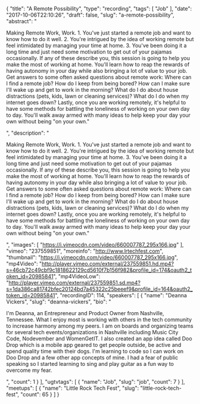 {
  "title": "A Remote Possibility",
  "type": "recording",
  "tags": [
    "Job"
  ],
  "date": "2017-10-06T22:10:26",
  "draft": false,
  "slug": "a-remote-possibility",
  "abstract": "<p>Making Remote Work, Work. 1. You've just started a remote job and want to know how to do it well. 2. You're intrigued by the idea of working remote but feel intimidated by managing your time at home. 3. You've been doing it a long time and just need some motivation to get out of your pajamas occasionally. If any of these describe you, this session is going to help you make the most of working at home. You'll learn how to reap the rewards of having autonomy in your day while also bringing a lot of value to your job. Get answers to some often asked questions about remote work: Where can I find a remote job? How do I keep from being bored? How can I make sure I'll wake up and get to work in the morning? What do I do about house distractions (pets, kids, lawn or cleaning services)? What do I do when my internet goes down? Lastly, once you are working remotely, it's helpful to have some methods for battling the loneliness of working on your own day to day. You'll walk away armed with many ideas to help keep your day your own without being \"on your own.\"</p>",
  "description": "<p>Making Remote Work, Work. 1. You've just started a remote job and want to know how to do it well. 2. You're intrigued by the idea of working remote but feel intimidated by managing your time at home. 3. You've been doing it a long time and just need some motivation to get out of your pajamas occasionally. If any of these describe you, this session is going to help you make the most of working at home. You'll learn how to reap the rewards of having autonomy in your day while also bringing a lot of value to your job. Get answers to some often asked questions about remote work: Where can I find a remote job? How do I keep from being bored? How can I make sure I'll wake up and get to work in the morning? What do I do about house distractions (pets, kids, lawn or cleaning services)? What do I do when my internet goes down? Lastly, once you are working remotely, it's helpful to have some methods for battling the loneliness of working on your own day to day. You'll walk away armed with many ideas to help keep your day your own without being \"on your own.\"</p>",
  "images": [
    "https://i.vimeocdn.com/video/660007787_295x166.jpg"
  ],
  "vimeo": "237559851",
  "moreinfo": "http://www.lrtechfest.com",
  "thumbnail": "https://i.vimeocdn.com/video/660007787_295x166.jpg",
  "mp4Video": "http://player.vimeo.com/external/237559851.hd.mp4?s=46cb72c49cbf9c1818622129cd5610f7b156f982&profile_id=174&oauth2_token_id=20985841",
  "mp4VideoLow": "http://player.vimeo.com/external/237559851.sd.mp4?s=1da386ca81742bfec20124bd7a45322c25beeef9&profile_id=164&oauth2_token_id=20985841",
  "recordingID": 114,
  "speakers": [
    {
      "name": "Deanna Vickers",
      "slug": "deanna-vickers",
      "bio": "<p>I'm Deanna, an Entrepreneur and Product Owner from Nashville, Tennessee. What I enjoy most is working with others in the tech community to increase harmony among my peers. I am on boards and organizing teams for several tech events/organizations in Nashville including Music City Code, Nodevember and WomenGetIT. I also created an app idea called Doo Drop which is a mobile app geared to get people outside, be active and spend quality time with their dogs. I'm learning to code so I can work on Doo Drop and a few other app concepts of mine. I had a fear of public speaking so I started learning to sing and play guitar as a fun way to overcome my fear. </p>",
      "count": 1
    }
  ],
  "ugtvtags": [
    {
      "name": "Job",
      "slug": "job",
      "count": 7
    }
  ],
  "meetups": [
    {
      "name": "Little Rock Tech Fest",
      "slug": "little-rock-tech-fest",
      "count": 65
    }
  ]
}